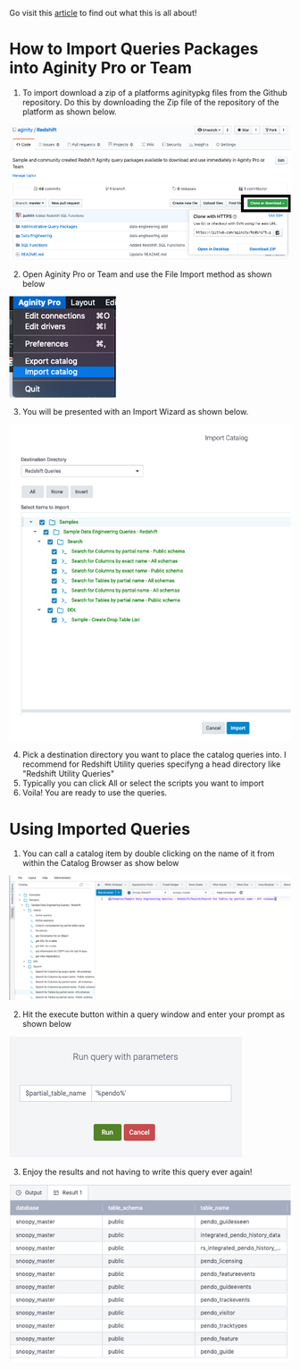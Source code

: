 Go visit this [article](https://support.aginity.com/hc/en-us/articles/360037728974-Using-the-Github-Repository-and-Community-Queries-for-Aginity-Pro-and-Team) to find out what this is all about!

# How to Import Queries Packages into Aginity Pro or Team

1. To import download a zip of a platforms aginitypkg files from the Github repository.  Do this by downloading the Zip file of the repository of the platform as shown below.  

![File Import Image!](/images/HowtoDownload.png "Download Package")  
  
2. Open Aginity Pro or Team and use the File Import method as shown below

![File Import Image!](/images/importPkg.png "Import Aginity Catalog Package")

3. You will be presented with an Import Wizard as shown below.

![File Import Wizard!](/images/ImportWiz.png "Import Aginity Catalog Package Wizard")

4. Pick a destination directory you want to place the catalog queries into.  I recommend for Redshift Utility queries specifyng a head directory like "Redshift Utility Queries"
5. Typically you can click All or select the scripts you want to import
6. Voila!  You are ready to use the queries.

# Using Imported Queries

1. You can call a catalog item by double clicking on the name of it from within the Catalog Browser as show below

![Reference Catalog!](/images/dblClick.png "Call Catalog")

2. Hit the execute button within a query window and enter your prompt as shown below

![Parameter!](/images/pickParam.png "Enter Parameter")

3. Enjoy the results and not having to write this query ever again!

![View Results!](/images/viewResult.png "View Results")
